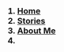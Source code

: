 

<!DOCTYPE html>
<html>
<body>
    
    
    
<head>  <link href = "style.css" type = "text/css" rel = "stylesheet"></head>  
    
<h1 1Oliver Truong</h1>

    
 <h3>
    <ol class = "one">
      <li> <a href = "Home.html"> Home</a></li>
      <li> <a href = "Stories.html"> Stories</a></li>
      <li> <a href = "About.html"> About Me </a></li>
      <li> <a href = ""></a> </li>
    </ol>
    </h3>


    
    
    
</body>   
<html>

